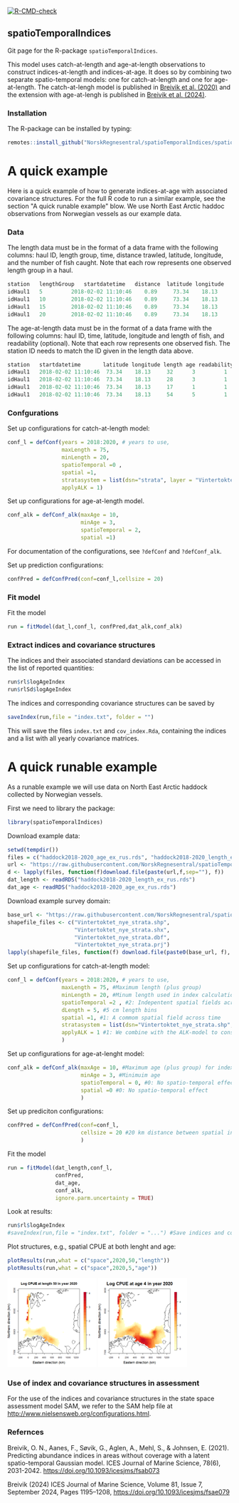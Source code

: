 
<!-- badges: start -->
[![R-CMD-check](https://github.com/NorskRegnesentral/spatioTemporalIndices/actions/workflows/R-CMD-check.yaml/badge.svg)](https://github.com/NorskRegnesentral/spatioTemporalIndices/actions/workflows/R-CMD-check.yaml)
<!-- badges: end -->

## spatioTemporalIndices
Git page for the R-package `spatioTemporalIndices`. 

This model uses catch-at-length and age-at-length observations to construct indices-at-length and indices-at-age. It does so by combining two separate spatio-temporal models: one for catch-at-length and one for age-at-length. The catch-at-lengh model is published in [Breivik et al. (2020)](https://doi.org/10.1093/icesjms/fsab073) and the extension with age-at-lengh is published in [Breivik et al. (2024)](https://doi.org/10.1093/icesjms/fsae079).





### Installation

The R-package can be installed by typing: 

```R
remotes::install_github("NorskRegnesentral/spatioTemporalIndices/spatioTemporalIndices")
```

# A quick example

Here is a quick example of how to generate indices-at-age with associated covariance structures. For the full R code to run a similar example, see the section "A quick runable example" blow. We use North East Arctic haddoc observations from Norwegian vessels as our example data.


### Data

The length data must be in the format of a data frame with the following columns: haul ID, length group, time, distance trawled, latitude, longitude, and the number of fish caught. Note that each row represents one observed length group in a haul.

```R
station   lengthGroup   startdatetime   distance  latitude longitude   catch
idHaul1   5         2018-02-02 11:10:46    0.89     73.34    18.13     0
idHaul1   10        2018-02-02 11:10:46    0.89     73.34    18.13     20
idHaul1   15        2018-02-02 11:10:46    0.89     73.34    18.13     52
idHaul1   20        2018-02-02 11:10:46    0.89     73.34    18.13     22
```

The age-at-length data must be in the format of a data frame with the following columns: haul ID, time, latitude, longitude and length of fish, and readability (optional). Note that each row represents one observed fish. The station ID needs to match the ID given in the length data above.


```R
station   startdatetime       latitude longitude length age readability
idHaul1   2018-02-02 11:10:46  73.34    18.13     32      3         1
idHaul1   2018-02-02 11:10:46  73.34    18.13     28      3         1
idHaul1   2018-02-02 11:10:46  73.34    18.13     17      1         1
idHaul1   2018-02-02 11:10:46  73.34    18.13     54      5         1
```

### Confgurations

Set up configurations for catch-at-length model:

```R
conf_l = defConf(years = 2018:2020, # years to use, 
                 maxLength = 75, 
                 minLength = 20, 
                 spatioTemporal =0 ,
                 spatial =1,
                 stratasystem = list(dsn="strata", layer = "Vintertoktet_nye_strata"),
                 applyALK = 1)
```

Set up configurations for age-at-length model.

```R
conf_alk = defConf_alk(maxAge = 10,
                       minAge = 3,
                       spatioTemporal = 2,
                       spatial =1)
```

For documentation of the configurations, see `?defConf` and `?defConf_alk`.


Set up prediction configurations:

```R
confPred = defConfPred(conf=conf_l,cellsize = 20)
```

### Fit model

Fit the model 
```R
run = fitModel(dat_l,conf_l, confPred,dat_alk,conf_alk)
```


### Extract indices and covariance structures
The indices and their associated standard deviations can be accessed in the list of reported quantities:
```R
run$rl$logAgeIndex
run$rlSd$logAgeIndex
```

The indices and corresponding covariance structures can be saved by

```R
saveIndex(run,file = "index.txt", folder = "")
```

This will save the files `index.txt` and `cov_index.Rda`, containing the indices and a list with all yearly covariance matrices.

# A quick runable example

As a runable example we will use data on North East Arctic haddock collected by Norwegian vessels.

First we need to library the package:

```R
library(spatioTemporalIndices)
```

Download example data:

```R
setwd(tempdir())
files = c("haddock2018-2020_age_ex_rus.rds", "haddock2018-2020_length_ex_rus.rds")
url <- "https://raw.githubusercontent.com/NorskRegnesentral/spatioTemporalIndices/main/spatioTemporalIndices/tests/testthat/NEAhadLengthAge/"
d <- lapply(files, function(f)download.file(paste(url,f,sep=""), f))
dat_length <- readRDS("haddock2018-2020_length_ex_rus.rds")
dat_age <- readRDS("haddock2018-2020_age_ex_rus.rds")
```

Download example survey domain:


```R
base_url <- "https://raw.githubusercontent.com/NorskRegnesentral/spatioTemporalIndices/main/spatioTemporalIndices/tests/testthat/NEAhadLengthAge/strata/"
shapefile_files <- c("Vintertoktet_nye_strata.shp", 
                     "Vintertoktet_nye_strata.shx", 
                     "Vintertoktet_nye_strata.dbf", 
                     "Vintertoktet_nye_strata.prj")
lapply(shapefile_files, function(f) download.file(paste0(base_url, f), f, mode = "wb"))
```

Set up configurations for catch-at-length model:

```R
conf_l = defConf(years = 2018:2020, # years to use, 
                 maxLength = 75, #Maximum length (plus group)
                 minLength = 20, #Minum length used in index calculation
                 spatioTemporal =2 , #2: Indepentent spatial fields across years
                 dLength = 5, #5 cm length bins
                 spatial =1, #1: A commom spatial field across time
                 stratasystem = list(dsn="Vintertoktet_nye_strata.shp", layer = "Vintertoktet_nye_strata"),
                 applyALK = 1 #1: We combine with the ALK-model to construct indices-at-age
                 )
```

Set up configurations for age-at-lenght model:

```R
conf_alk = defConf_alk(maxAge = 10, #Maximum age (plus group) for index calculation
                       minAge = 3, #Minimuim age 
                       spatioTemporal = 0, #0: No spatio-temporal effect
                       spatial =0 #0: No spatio-temporal effect
                       )
```

Set up prediciton configurations:

```R
confPred = defConfPred(conf=conf_l,
                       cellsize = 20 #20 km distance between spatial integration points for index calculation
                       )
```

Fit the model

```R
run = fitModel(dat_length,conf_l, 
               confPred,
               dat_age,
               conf_alk,
               ignore.parm.uncertainty = TRUE)
```

Look at results:

```R
run$rl$logAgeIndex
#saveIndex(run,file = "index.txt", folder = "...") #Save indices and corresponding yarly covariance structures
```

Plot structures, e.g., spatial CPUE at both lenght and age:

```R
plotResults(run,what = c("space",2020,50,"length"))
plotResults(run,what = c("space",2020,5,"age"))
```

<img src="figures/cpueLength40.png" alt="CPUE at length 50" width="200"/>
<img src="figures/cpueAge5.png" alt="CPUE at age 5" width="200"/>


### Use of index and covariance structures in assessment

For the use of the indices and covariance structures in the state space assessment model SAM, we refer to the SAM help file at  http://www.nielsensweb.org/configurations.html.


### Refernces

Breivik, O. N., Aanes, F., Søvik, G., Aglen, A., Mehl, S., & Johnsen, E. (2021). Predicting abundance indices in areas without coverage with a latent spatio-temporal Gaussian model. ICES Journal of Marine Science, 78(6), 2031-2042. https://doi.org/10.1093/icesjms/fsab073

Breivik (2024) ICES Journal of Marine Science, Volume 81, Issue 7, September 2024, Pages 1195–1208,
https://doi.org/10.1093/icesjms/fsae079
